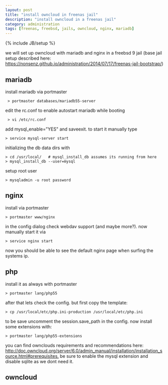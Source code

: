 ```yaml
---
layout: post
title: "install owncloud in freenas jail"
description: "install owncloud in a freenas jail"
category: administration
tags: [freenas, freebsd, jails, owncloud, nginx, mariadb]
---
```

{% include JB/setup %}

we will set up owncloud with mariadb and nginx in a freebsd 9 jail (base jail setup described here: <https://nonsenz.github.io/administration/2014/07/17/freenas-jail-bootstrap/>)

## mariadb

install mariadb via portmaster

     > portmaster databases/mariadb55-server
     
edit the rc.conf to enable autostart mariadb while booting

     > vi /etc/rc.conf

add mysql_enable="YES" and saveexit. to start it manually type

    > service mysql-server start
  
initializing the db data dirs with

    > cd /usr/local/   # mysql_install_db assumes its running from here
    > mysql_install_db --user=mysql

setup root user

    > mysqladmin -u root password

## nginx

install via portmaster

    > portmaster www/nginx
    
in the config dialog check webdav support (and maybe more?).
now manually start it via 

    > service nginx start

now you should be able to see the default nginx page when surfing the systems ip.

## php

install it as always with portmaster

    > portmaster lang/php55

after that lets check the config. but first copy the template:

    > cp /usr/local/etc/php.ini-production /usr/local/etc/php.ini

to be save uncomment the session.save_path in the config.
now install some extensions with:

    > portmaster lang/php55-extensions
    
you can find ownclouds requirements and recommendations here: <http://doc.owncloud.org/server/6.0/admin_manual/installation/installation_source.html#prerequisites.>
be sure to enable the mysql extension and disable sqlite as we dont need it.

## owncloud

